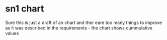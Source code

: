 # sn1 chart

Sure this is just a draft of an chart and ther eare too many things to improve
as it was described in the requirements - the chart shows cummulative values